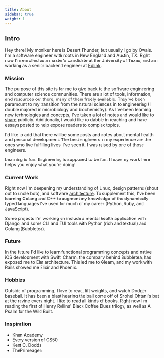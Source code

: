 ```yaml
---
title: About
sidebar: true
weight: 1
---
```


## Intro

Hey there! My moniker here is Desert Thunder, but usually I go by Owais.
I'm a software engineer with roots in New England and Austin, TX.
Right now I'm enrolled as a master's candidate at the University of Texas, and
am working as a senior backend engineer at [Edlink](https://ed.link/).

### Mission

The purpose of this site is for me to give back to the software engineering and computer
science communities. There are a lot of tools, information, and resources out there,
many of them freely available. They've been paramount to my transition from the
natural sciences in to engineering (I double majored in microbiology and biochemistry).
As I've been learning new technologies and concepts, I've taken a lot of notes and
would like to [share](https://desertthunder.github.io/garden/) publicly. Additionally,
I would like to dabble in teaching and have essays posted to help expose readers
to complex topics.

I'd like to add that there will be some posts and notes about mental health and personal
development. The best engineers in my experience are the ones who live fulfilling
lives. I've seen it. I was raised by one of those engineers.

Learning is fun. Engineering is supposed to be fun. I hope my work here helps you
enjoy what you're doing!

### Current Work

Right now I'm deepening my understanding of Linux, design patterns (shout out
to uncle bob), and software [architecture](https://cosmicpython.com/).
To supplement this, I've been learning Golang and C++ to augment my knowledge of
the dynamically typed languages I've used for much of my career
(Python, Ruby, and JavaScript).

Some projects I'm working on include a mental health application with Django, and
some CLI and TUI tools with Python (rich and textual) and Golang (Bubbletea).

### Future

In the future I'd like to learn functional programming concepts and native iOS development
with Swift. Charm, the company behind Bubbletea, has exposed me to Elm architecture.
This led me to Gleam, and my work with Rails showed me Elixir and Phoenix.

### Hobbies

Outside of programming, I love to read, lift weights, and watch Dodger baseball.
It has been a blast hearing the ball come off of Shohei Ohtani's bat at the ravine
every night. I like to read all kinds of books. Right now I'm reading the first
of Henry Rollins' Black Coffee Blues trilogy, as well as A Psalm for the Wild Built.

### Inspiration

- Khan Academy
- Every version of CS50
- Kent C. Dodds
- ThePrimeagen
